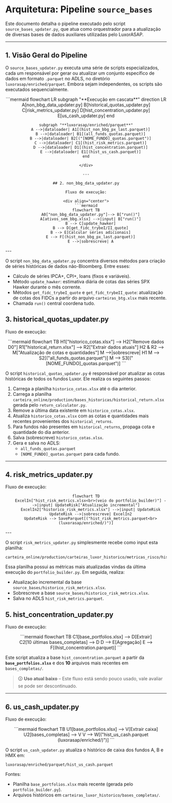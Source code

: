 # Arquitetura: Pipeline `source_bases`

Este documento detalha o pipeline executado pelo script `source_bases_updater.py`, que atua como orquestrador para a atualização de diversas bases de dados auxiliares utilizadas pelo LuxorASAP.

---

## 1. Visão Geral do Pipeline

O `source_bases_updater.py` executa uma série de scripts especializados, cada um responsável por gerar ou atualizar um conjunto específico de dados em formato `.parquet` no ADLS, no diretório `luxorasap/enriched/parquet`. Embora sejam independentes, os scripts são executados sequencialmente.

<div align="center">
```mermaid
flowchart LR
    subgraph "**Execução em cascata**"
        direction LR
        A[non_bbg_data_updater.py]
        B[historical_quotas_updater.py]
        C[risk_metrics_updater.py]
        D[hist_concentration_updater.py]
        E[us_cash_updater.py]
    end

    subgraph "**luxorasap/enriched/parquet**"
        A -->|dataloader| A1[(hist_non_bbg_px_last.parquet)]
        B -->|dataloader| B1[(all_funds_quotas.parquet)]
        B -->|dataloader| B2[("[NOME_FUNDO]_quotas.parquet")]
        C -->|dataloader| C1[(hist_risk_metrics.parquet)]
        D -->|dataloader| D1[(hist_concentration.parquet)]
        E -->|dataloader| E1[(hist_us_cash.parquet)]
    end
```
</div>

---

## 2. non_bbg_data_updater.py

Fluxo de execução:

<div align="center">
```mermaid
flowchart TB
    A0["non_bbg_data_updater.py"]--> B["run()"]
    A[ativos_sem_bbg.xlsx] -->|input| B["run()"]
    B --> C[update_hawker]
    B --> D[get_fidc_trybeI/II_quote]
    B --> E[Calcular séries adicionais]
    E --> F[(hist_non_bbg_px_last.parquet)]
    E -->|sobrescreve| A
```
</div>
---


O script `non_bbg_data_updater.py` concentra diversos métodos para criação de séries históricas de dados não-Bloomberg. Entre esses:

- Cálculo de séries IPCA+, CPI+, loans (fixos e variáveis).
- Método `update_hawker`: estimativa diária de cotas das séries SPX Hawker durante o mês corrente.
- Métodos `get_fidc_trybeI_quote` e `get_fidc_trybeII_quote`: atualização de cotas dos FIDCs a partir do arquivo `carteiras_btg.xlsx` mais recente.
- Chamada `run()` central coordena tudo.


## 3. historical_quotas_updater.py

Fluxo de execução:

<div align="center">
```mermaid
flowchart TB
    H1["historico_cotas.xlsx"] --> H2["Remove dados D0"]
    R1["historical_return.xlsx"] --> R2["Extrair dados atuais"]
    H2 & R2 --> M["Atualização de cotas e quantidades"]
    M -->|sobrescreve| H1
    M --> S2[("all_funds_quotas.parquet")]
    M --> S3[("[NOME_FUNDO]_quotas.parquet")]
```
</div>


O script `historical_quotas_updater.py` é responsável por atualizar as cotas históricas de todos os fundos Luxor. Ele realiza os seguintes passos:

1. Carrega a planilha `historico_cotas.xlsx` até o dia anterior.
2. Carrega a planilha `carteira_online/production/bases_historicas/historical_return.xlsx` gerada pelo `return_calculator.py`.
3. Remove a última data existente em `historico_cotas.xlsx`.
4. Atualiza `historico_cotas.xlsx` com as cotas e quantidades mais recentes provenientes dos `historical_returns`.
5. Para fundos não presentes em `historical_returns`, propaga cota e quantidade do dia anterior.
6. Salva (sobrescreve) `historico_cotas.xlsx`.
7. Gera e salva no ADLS:
    - `all_funds_quotas.parquet`
    - `[NOME_FUNDO]_quotas.parquet` para cada fundo.



---

## 4. risk\_metrics\_updater.py

Fluxo de execução:
<div align="center">

```mermaid
flowchart TD
    ExcelIn["hist_risk_metrics.xlsx<br>(veio do portfolio_builder)"] -->|input| UpdateRisk["Atualização incremental"]
    ExcelIn2["historico_risk_metrics.xlsx"] -->|input| UpdateRisk
    UpdateRisk -->|sobrescreve| ExcelIn2
    UpdateRisk --> SaveParquet[("hist_risk_metrics.parquet<br>(luxorasap/enriched/)")]
```
</div>
---

O script `risk_metrics_updater.py` simplesmente recebe como input esta planilha:

```
carteira_online/production/carteiras_luxor_historico/metricas_risco/hist_risk_metrics.xlsx
```

Essa planilha possui as métricas mais atualizadas vindas da última execução do `portfolio_builder.py`. Em seguida, realiza:

- Atualização incremental da base `source_bases/historico_risk_metrics.xlsx`.
- Sobrescreve a base `source_bases/historico_risk_metrics.xlsx`.
- Salva no ADLS `hist_risk_metrics.parquet`.



## 5. hist\_concentration\_updater.py

Fluxo de execução:
<div align="center">
```mermaid
flowchart TB
    C1[base_portfolios.xlsx] --> D[Extrair]
    C2[10 últimas bases_completas] --> D
    D --> E[Agregação]
    E --> F[(hist_concentration.parquet)]
```
</div>

Este script atualiza a base `hist_concentration.parquet` a partir da **`base_portfolios.xlsx`** e dos **10** arquivos mais recentes em `bases_completas/`.
> 🛈 **Uso atual baixo** – Este fluxo está sendo pouco usado, vale avaliar se pode ser descontinuado.
---


## 6. us_cash_updater.py

Fluxo de execução:

<div align="center">
```mermaid
flowchart TB
    U1[base_portfolios.xlsx] --> V[Extrair caixa]
    U2[bases_completas] --> V
    V --> W[("hist_us_cash.parquet<br>(luxorasap/enriched/)")]
```
</div>

O script `us_cash_updater.py` atualiza o histórico de caixa dos fundos A, B e HMX em:

```
luxorasap/enriched/parquet/hist_us_cash.parquet
```

Fontes:

- Planilha `base_portfolios.xlsx` mais recente (gerada pelo `portfolio_builder.py`).
- Arquivos históricos em `carteiras_luxor_historico/bases_completas/`.

